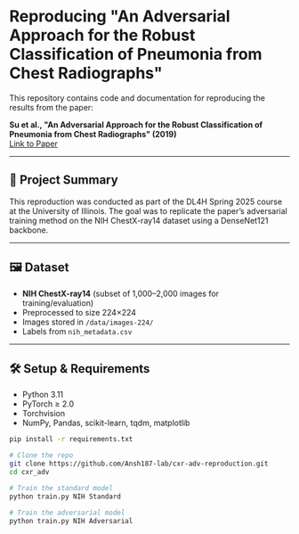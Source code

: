 

# Reproducing "An Adversarial Approach for the Robust Classification of Pneumonia from Chest Radiographs"

This repository contains code and documentation for reproducing the results from the paper:

**Su et al., "An Adversarial Approach for the Robust Classification of Pneumonia from Chest Radiographs" (2019)**  
[Link to Paper](https://arxiv.org/abs/1905.05105)

---

## 📌 Project Summary

This reproduction was conducted as part of the DL4H Spring 2025 course at the University of Illinois. The goal was to replicate the paper’s adversarial training method on the NIH ChestX-ray14 dataset using a DenseNet121 backbone.

---

## 🖼️ Dataset

- **NIH ChestX-ray14** (subset of 1,000–2,000 images for training/evaluation)
- Preprocessed to size 224×224
- Images stored in `/data/images-224/`
- Labels from `nih_metadata.csv`

---

## 🛠️ Setup & Requirements

- Python 3.11
- PyTorch ≥ 2.0
- Torchvision
- NumPy, Pandas, scikit-learn, tqdm, matplotlib

```bash
pip install -r requirements.txt

# Clone the repo
git clone https://github.com/Ansh187-lab/cxr-adv-reproduction.git
cd cxr_adv

# Train the standard model
python train.py NIH Standard

# Train the adversarial model
python train.py NIH Adversarial


